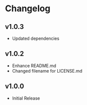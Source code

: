 # Changelog

## v1.0.3

* Updated dependencies

## v1.0.2

* Enhance README.md
* Changed filename for LICENSE.md

## v1.0.0

* Initial Release
